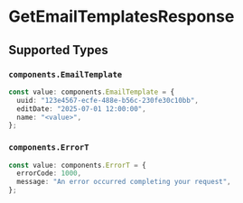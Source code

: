 # GetEmailTemplatesResponse


## Supported Types

### `components.EmailTemplate`

```typescript
const value: components.EmailTemplate = {
  uuid: "123e4567-ecfe-488e-b56c-230fe30c10bb",
  editDate: "2025-07-01 12:00:00",
  name: "<value>",
};
```

### `components.ErrorT`

```typescript
const value: components.ErrorT = {
  errorCode: 1000,
  message: "An error occurred completing your request",
};
```

